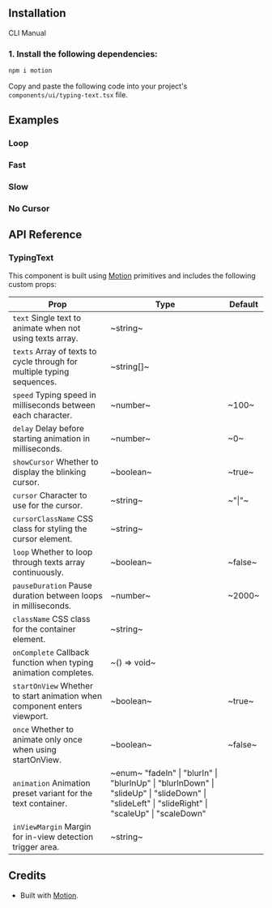 ## Installation

CLI
Manual

### 1. Install the following dependencies:

```bash
npm i motion
```

Copy and paste the following code into your project's `components/ui/typing-text.tsx` file.

## Examples

### Loop

### Fast

### Slow

### No Cursor

## API Reference

### TypingText

This component is built using [Motion](https://motion.dev/) primitives and includes the following custom props:

| **Prop**                                                                 | **Type**                                                                                                                                         | **Default** |
| ------------------------------------------------------------------------ | ------------------------------------------------------------------------------------------------------------------------------------------------ | ----------- |
| `text` Single text to animate when not using texts array.                | ~string~                                                                                                                                         |             |
| `texts` Array of texts to cycle through for multiple typing sequences.   | ~string[]~                                                                                                                                       |             |
| `speed` Typing speed in milliseconds between each character.             | ~number~                                                                                                                                         | ~100~       |
| `delay` Delay before starting animation in milliseconds.                 | ~number~                                                                                                                                         | ~0~         |
| `showCursor` Whether to display the blinking cursor.                     | ~boolean~                                                                                                                                        | ~true~      |
| `cursor` Character to use for the cursor.                                | ~string~                                                                                                                                         | ~"\|"~      |
| `cursorClassName` CSS class for styling the cursor element.              | ~string~                                                                                                                                         |             |
| `loop` Whether to loop through texts array continuously.                 | ~boolean~                                                                                                                                        | ~false~     |
| `pauseDuration` Pause duration between loops in milliseconds.            | ~number~                                                                                                                                         | ~2000~      |
| `className` CSS class for the container element.                         | ~string~                                                                                                                                         |             |
| `onComplete` Callback function when typing animation completes.          | ~() => void~                                                                                                                                     |             |
| `startOnView` Whether to start animation when component enters viewport. | ~boolean~                                                                                                                                        | ~true~      |
| `once` Whether to animate only once when using startOnView.              | ~boolean~                                                                                                                                        | ~false~     |
| `animation` Animation preset variant for the text container.             | ~enum~ "fadeIn" \| "blurIn" \| "blurInUp" \| "blurInDown" \| "slideUp" \| "slideDown" \| "slideLeft" \| "slideRight" \| "scaleUp" \| "scaleDown" |             |
| `inViewMargin` Margin for in-view detection trigger area.                | ~string~                                                                                                                                         |             |

## Credits

- Built with [Motion](https://motion.dev/).
